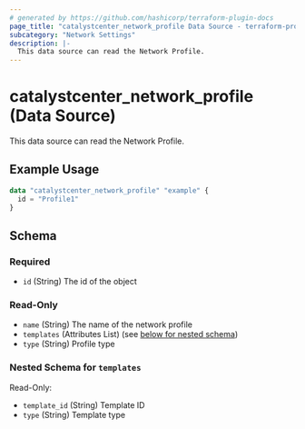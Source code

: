 ```yaml
---
# generated by https://github.com/hashicorp/terraform-plugin-docs
page_title: "catalystcenter_network_profile Data Source - terraform-provider-catalystcenter"
subcategory: "Network Settings"
description: |-
  This data source can read the Network Profile.
---
```


# catalystcenter_network_profile (Data Source)

This data source can read the Network Profile.

## Example Usage

```terraform
data "catalystcenter_network_profile" "example" {
  id = "Profile1"
}
```

<!-- schema generated by tfplugindocs -->
## Schema

### Required

- `id` (String) The id of the object

### Read-Only

- `name` (String) The name of the network profile
- `templates` (Attributes List) (see [below for nested schema](#nestedatt--templates))
- `type` (String) Profile type

<a id="nestedatt--templates"></a>
### Nested Schema for `templates`

Read-Only:

- `template_id` (String) Template ID
- `type` (String) Template type
